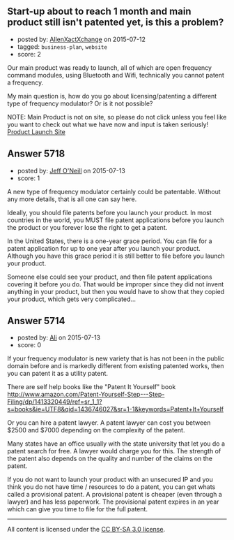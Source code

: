 ## Start-up about to reach 1 month and main product still isn't patented yet, is this a problem?

- posted by: [AllenXactXchange](https://stackexchange.com/users/6572620/allenxactxchange) on 2015-07-12
- tagged: `business-plan`, `website`
- score: 2

<p>Our main product was ready to launch, all of which are open frequency command modules, using Bluetooth and Wifi, technically you cannot patent a frequency.</p>

<p>My main question is, how do you go about licensing/patenting a different type of frequency modulator? Or is it not possible?</p>

<p>NOTE: Main Product is not on site, so please do not click unless you feel like you want to check out what we have now and input is taken seriously!
<a href="http://www.xactxchange.com" rel="nofollow">Product Launch Site</a></p>



## Answer 5718

- posted by: [Jeff O'Neill](https://stackexchange.com/users/46273/jeff-o-neill) on 2015-07-13
- score: 1

<p>A new type of frequency modulator certainly could be patentable.  Without any more details, that is all one can say here.  </p>

<p>Ideally, you should file patents before you launch your product.  In most countries in the world, you MUST file patent applications before you launch the product or you forever lose the right to get a patent.</p>

<p>In the United States, there is a one-year grace period.  You can file for a patent application for up to one year after you launch your product.  Although you have this grace period it is still better to file before you launch your product.</p>

<p>Someone else could see your product, and then file patent applications covering it before you do.  That would be improper since they did not invent anything in your product, but then you would have to show that they copied your product, which gets very complicated...</p>



## Answer 5714

- posted by: [Ali](https://stackexchange.com/users/2815644/ali) on 2015-07-13
- score: 0

<p>If your frequency modulator is new variety that is has not been in the public domain before and is markedly different from existing patented works, then you can patent it as a utility patent. </p>

<p>There are self help books like the "Patent It Yourself" book <a href="http://rads.stackoverflow.com/amzn/click/1413320449" rel="nofollow">http://www.amazon.com/Patent-Yourself-Step---Step-Filing/dp/1413320449/ref=sr_1_1?s=books&amp;ie=UTF8&amp;qid=1436746027&amp;sr=1-1&amp;keywords=Patent+It+Yourself</a> </p>

<p>Or you can hire a patent lawyer. A patent lawyer can cost you between $2500 and $7000 depending on the complexity of the patent. </p>

<p>Many states have an office usually with the state university that let you do a patent search for free. A lawyer would charge you for this. The strength of the patent also depends on the quality and number of the claims on the patent.</p>

<p>If you do not want to launch your product with an unsecured IP and you think you do not have time / resources to do a patent, you can get whats called a provisional patent. A provisional patent is cheaper (even through a lawyer) and has less paperwork. The provisional patent expires in an year which can give you time to file for the full patent.</p>




---

All content is licensed under the [CC BY-SA 3.0 license](https://creativecommons.org/licenses/by-sa/3.0/).

